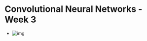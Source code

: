 # Convolutional Neural Networks - Week 3

- ![img](https://github.com/chriseal/deep_learning_ai/4_ConvolutionalNeuralNetworks/blob/master/week3/deep_nn_notation.png)